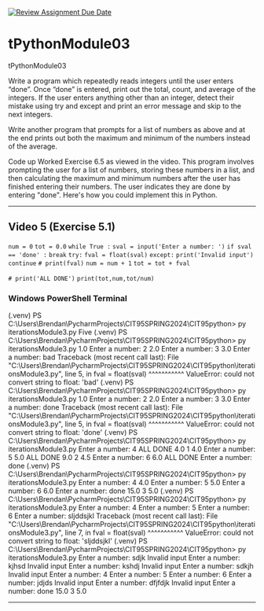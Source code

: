 [![Review Assignment Due Date](https://classroom.github.com/assets/deadline-readme-button-24ddc0f5d75046c5622901739e7c5dd533143b0c8e959d652212380cedb1ea36.svg)](https://classroom.github.com/a/_qDY-9qJ)
# tPythonModule03
tPythonModule03

Write a program which repeatedly reads integers until the user enters “done”. Once “done” is entered, print out the total, count, and average of the integers. If the user enters anything other than an integer, detect their mistake using try and except and print an error message and skip to the next integers.

Write another program that prompts for a list of numbers as above and at the end prints out both the maximum and minimum of the numbers instead of the average.

Code up Worked Exercise 6.5 as viewed in the video. This program involves prompting the user for a list of numbers, storing these numbers in a list, and then calculating the maximum and minimum numbers after the user has finished entering their numbers. The user indicates they are done by entering "done". Here's how you could implement this in Python.

---

## Video 5 (Exercise 5.1)

`num = 0`
`tot = 0.0`
`while True :`
    `sval = input('Enter a number: ')`
    `if sval == 'done' :`
        `break`
    `try:`
        `fval = float(sval)`
    `except:`
        `print('Invalid input')`
        `continue`
   `# print(fval)`
    `num = num + 1`
    `tot = tot + fval`

`# print('ALL DONE')`
`print(tot,num,tot/num)`

### Windows PowerShell Terminal

(.venv) PS C:\Users\Brendan\PycharmProjects\CIT95SPRING2024\CIT95python> py iterationsModule3.py
Five
(.venv) PS C:\Users\Brendan\PycharmProjects\CIT95SPRING2024\CIT95python> py iterationsModule3.py
1.0
Enter a number: 2
2.0
Enter a number: 3
3.0
Enter a number: bad
Traceback (most recent call last):
  File "C:\Users\Brendan\PycharmProjects\CIT95SPRING2024\CIT95python\iterationsModule3.py", line 5, in <module>
    fval = float(sval)
           ^^^^^^^^^^^
ValueError: could not convert string to float: 'bad'
(.venv) PS C:\Users\Brendan\PycharmProjects\CIT95SPRING2024\CIT95python> py iterationsModule3.py
1.0
Enter a number: 2
2.0
Enter a number: 3
3.0
Enter a number: done
Traceback (most recent call last):
  File "C:\Users\Brendan\PycharmProjects\CIT95SPRING2024\CIT95python\iterationsModule3.py", line 5, in <module>
    fval = float(sval)
           ^^^^^^^^^^^
ValueError: could not convert string to float: 'done'
(.venv) PS C:\Users\Brendan\PycharmProjects\CIT95SPRING2024\CIT95python> py iterationsModule3.py
Enter a number: 4
ALL DONE
4.0 1 4.0
Enter a number: 5
5.0
ALL DONE
9.0 2 4.5
Enter a number: 6
6.0
ALL DONE
Enter a number: done
(.venv) PS C:\Users\Brendan\PycharmProjects\CIT95SPRING2024\CIT95python> py iterationsModule3.py
Enter a number: 4
4.0
Enter a number: 5
5.0
Enter a number: 6
6.0
Enter a number: done
15.0 3 5.0
(.venv) PS C:\Users\Brendan\PycharmProjects\CIT95SPRING2024\CIT95python> py iterationsModule3.py
Enter a number: 4
Enter a number: 5
Enter a number: 6
Enter a number: sljddsjkl
Traceback (most recent call last):
  File "C:\Users\Brendan\PycharmProjects\CIT95SPRING2024\CIT95python\iterationsModule3.py", line 7, in <module>
    fval = float(sval)
           ^^^^^^^^^^^
ValueError: could not convert string to float: 'sljddsjkl'
(.venv) PS C:\Users\Brendan\PycharmProjects\CIT95SPRING2024\CIT95python> py iterationsModule3.py
Enter a number: sdjk
Invalid input
Enter a number: kjhsd
Invalid input
Enter a number: kshdj
Invalid input
Enter a number: sdkjh
Invalid input
Enter a number: 4
Enter a number: 5
Enter a number: 6
Enter a number: jdjds
Invalid input
Enter a number: dfjfdjk
Invalid input
Enter a number: done
15.0 3 5.0

---

